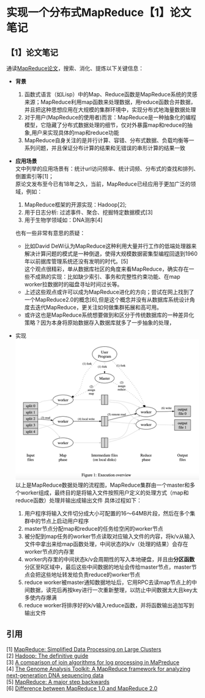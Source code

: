 # 实现一个分布式MapReduce【1】论文笔记
## 【1】论文笔记
通读[MapReduce论文](https://pdos.csail.mit.edu/6.824/papers/mapreduce.pdf)，搜索、消化、提炼以下关键信息：
- **背景**
    1. 函数式语言（如Lisp）中的Map、Reduce函数是MapReduce系统的灵感来源；MapReduce利用map函数来处理数据，用reduce函数合并数据，并且把这种思想应用在大规模的集群环境中，实现分布式地海量数据处理
    2. 对于用户(MapReduce的使用者)而言：MapReduce是一种抽象化的编程模型，它隐藏了分布式数据处理的细节，仅对外暴露map和reduce的抽象,用户来实现具体的map和reduce功能
    3. MapReduce自身关注的是并行计算、容错、分布式数据、负载均衡等一系列问题，并且保证分布计算的结果和无错误的串形计算的结果一致
- **应用场景**\
    文中列举的应用场景有：统计url访问频率、统计词频、分布式的查找和排列、倒置索引等[1]；\
    原论文发布至今已有18年之久，当前，MapReduce已经应用于更加广泛的领域，例如：
    1. MapReduce框架的开源实现：Hadoop[2];
    2. 用于日志分析: 过滤事件、聚合、挖掘特定数据模式[3]
    3. 用于生物学领域如：DNA测序[4]
    
    也有一些非常有意思的质疑：
    - 比如David DeWi认为MapReduce这种利用大量并行工作的低端处理器来解决计算问题的模式是一种倒退，使得⼤规模数据密集型编程回退到1960年以前据库管理系统还没有发明的时代。[5]\
    这个观点很精彩，单从数据库社区的角度来看MapReduce，确实存在一些不成熟的实现：比如缺少索引、事务和完整性约束功能、在map worker拉数据时的磁盘寻址时间过长等。
    - 上述这些观点或许可以成为MapReduce进化的方向；尝试在网上找到了一个MapReduce2.0的概念[6],但是这个概念并没有从数据库系统设计角度去迭代MapReduce，更关注如何做集群拓展和高可用。
    - 或许这也是MapReduce系统想要做到和区分于传统数据库的一种差异化策略？因为本身将原始数据存入数据库就多了一步抽象的处理，
- 实现\
    ![mapreduce](assets/mapreduce.jpg)\
    以上是MapReduce数据处理的流程图，MapReduce集群由一个master和多个worker组成，最终目的是将输入文件按照用户定义的处理方式（map和reduce函数）处理并输出成输出文件
    具体过程如下：
    1. 用户程序将输入文件切分成大小可配置的16～64MB片段，然后在多个集群中的节点上启动用户程序
    2. master节点分配map和reduce的任务给空闲的worker节点
    3. 被分配到map任务的worker节点读取对应输入文件的内容，将k/v从输入文件中拿出来给map函数处理，中间状态的k/v（处理的结果）会存在worker节点的内存里
    4. worker内存里的中间状态k/v会周期性的写入本地硬盘，并且由**分区函数**分区至R区域中，最后这些中间数据的地址会传给master节点，master节点会把这些地址转发给负责reduce的worker节点
    5. reduce worker被master通知数据地址后，它用RPC去读map节点上的中间数据，读完后再按key进行一次重新整理，以防止中间数据太大且key太多使内存爆满
    6. reduce worker将排序好的k/v输入reduce函数，并将函数输出追加写到输出文件

## 引用
[1] [MapReduce: Simplified Data Processing on Large Clusters](https://pdos.csail.mit.edu/6.824/papers/mapreduce.pdf)\
[2] [Hadoop: The definitive guide](https://book.douban.com/subject/27115351/)\
[3] [A comparison of join algorithms for log processing in MaPreduce](https://dl.acm.org/doi/abs/10.1145/1807167.1807273)\
[4] [The Genome Analysis Toolkit: A MapReduce framework for analyzing next-generation DNA sequencing data](https://genome.cshlp.org/content/20/9/1297.short)\
[5] [MapReduce: A major step backwards](https://www.dcs.bbk.ac.uk/~DELL/teaching/cc/paper/dbc08/dewitt_mr_db.pdf)\
[6] [Difference between MapReduce 1.0 and MapReduce 2.0](https://mydataexperiments.com/2013/11/11/difference-between-mapreduce-1-0-and-mapreduce-2-0/comment-page-1/)


